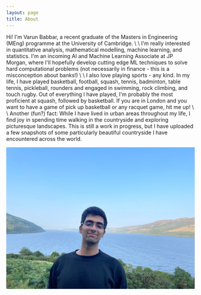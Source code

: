 ```yaml
---
layout: page
title: About
---
```


Hi! I'm Varun Babbar, a recent graduate of the Masters in Engineering (MEng) programme at the University of Cambridge.
\\
\\
I'm really interested in quantitative analysis, mathematical modelling, machine learning, and statistics. I'm an incoming AI and Machine Learning Associate at JP Morgan, where I'll hopefully develop cutting edge ML techniques to solve hard computational problems (not necessarily in finance - this is a misconception about banks!)
\\
\\
I also love playing sports - any kind. In my life, I have played basketball, football, squash, tennis, badminton, table tennis, pickleball, rounders and engaged in swimming, rock climbing, and touch rugby. Out of everything I have played, I'm probably the most proficient at squash, followed by basketball. If you are in London and you want to have a game of pick up basketball or any racquet game, hit me up!
\\
\\
Another (fun?) fact: While I have lived in urban areas throughout my life, I find joy in spending time walking in the countryside and exploring picturesque landscapes. This is still a work in progress, but I have uploaded a few snapshots of some particularly beautiful countryside I have encountered across the world. 

![Alt text](/pictures/me.jpeg?raw=true)
